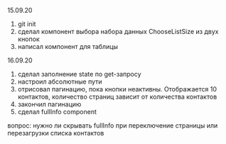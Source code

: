 15.09.20
1) git init
2) сделал компонент выбора набора данных ChooseListSize из двух кнопок
3) написал компонент для таблицы

16.09.20
1) сделал заполнение state по get-запросу
2) настроил абсолютные пути
3) отрисовал пагинацию, пока кнопки неактивны. Отображается 10 контактов, количество страниц зависит от количества контактов
4) закончил пагинацию
5) сделал fullInfo component

вопрос: нужно ли скрывать fullInfo при переключение страницы или перезагрузки списка контактов